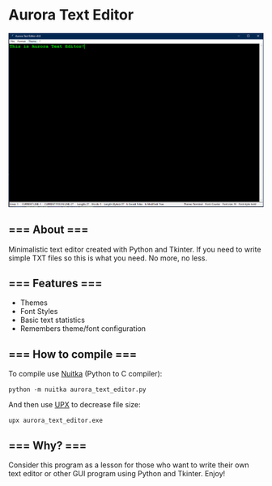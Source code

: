 # Aurora Text Editor
<img src = "https://github.com/QuantumWizard888/Aurora-Text-Editor/blob/main/PREVIEW.PNG">

## === About ===
Minimalistic text editor created with Python and Tkinter. If you need to write simple TXT files so this is what you need. No more, no less.

## === Features ===
- Themes
- Font Styles
- Basic text statistics
- Remembers theme/font configuration

## === How to compile ===
To compile use [Nuitka](https://nuitka.net/) (Python to C compiler):
```
python -m nuitka aurora_text_editor.py
```
And then use [UPX](https://upx.github.io/) to decrease file size:
```
upx aurora_text_editor.exe
```

## === Why? ===
Consider this program as a lesson for those who want to write their own text editor or other GUI program using Python and Tkinter. Enjoy!

